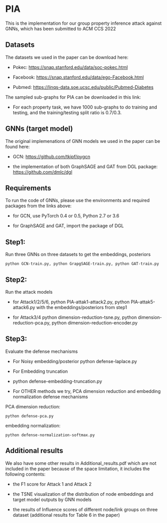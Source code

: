 # PIA

This is the implementation for our group property inference attack against GNNs, which has been submitted to ACM CCS 2022

## Datasets

The datasets we used in the paper can be download here:

- Pokec: https://snap.stanford.edu/data/soc-pokec.html

- Facebook: https://snap.stanford.edu/data/ego-Facebook.html

- Pubmed: https://linqs-data.soe.ucsc.edu/public/Pubmed-Diabetes

The sampled sub-graphs for PIA can be downloaded in this link: 

- For each property task, we have 1000 sub-graphs to do training and testing, and the training/testing split ratio is 0.7/0.3.


## GNNs (target model)

The original implemenations of GNN models we used in the paper can be found here:

- GCN: https://github.com/tkipf/pygcn

- the implementation of both GraphSAGE and GAT from DGL package: https://github.com/dmlc/dgl

## Requirements

To run the code of GNNs, please use the environments and required packages from the links above:

 - for GCN, use PyTorch 0.4 or 0.5, Python 2.7 or 3.6

 - for GraphSAGE and GAT, import the package of DGL

## Step1: 

Run three GNNs on three datasets to get the embeddings, posteriors

    python GCN-train.py, python GrapgSAGE-train.py, python GAT-train.py  

## Step2: 

Run the attack models

- for Attack1/2/5/6, 
    python PIA-attak1-attack2.py, python PIA-attak5-attack6.py with the embeddings/posteriors from step1

- for Attack3/4 
    python dimension-reduction-tsne.py, python dimension-reduction-pca.py, python dimension-reduction-encoder.py
 
## Step3: 

Evaluate the defense mechanisms

- For Noisy embedding/posterior
    python defense-laplace.py

- For Embedding truncation
- 
    python defense-embedding-truncation.py

- For OTHER methods we try, PCA dimension reduction and embedding normalization defense mechanisms

PCA dimension reduction:

    python defense-pca.py
    
embedding normalization:

    python defense-normalization-softmax.py

## Additional results

We also have some other results in Additional_results.pdf which are not included in the paper because of the space limitation, it includes the following contents:

- the F1 score for Attack 1 and Attack 2
 
- the TSNE visualization of the distribution of node embeddings and target model outputs by GNN models 

- the results of Influence scores of different node/link groups on three dataset (additional results for Table 6 in the paper)



